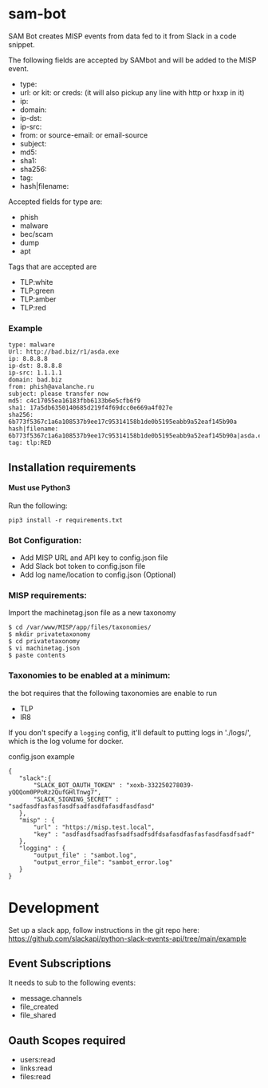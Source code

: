 # sam-bot
SAM Bot creates MISP events from data fed to it from Slack in a code snippet.

The following fields are accepted by SAMbot and will be added to the MISP event.
 
 - type: 
 - url: or kit: or creds: (it will also pickup any line with http or hxxp in it)
 - ip: 
 - domain: 
 - ip-dst:
 - ip-src:
 - from: or source-email: or email-source
 - subject:  
 - md5: 
 - sha1: 
 - sha256:
 - tag: 
 - hash|filename:
 
 Accepted fields for type are:
 
 - phish
 - malware
 - bec/scam
 - dump
 - apt
 
Tags that are accepted are 
 
 - TLP:white
 - TLP:green
 - TLP:amber
 - TLP:red  

### Example
~~~shell
type: malware
Url: http://bad.biz/r1/asda.exe
ip: 8.8.8.8
ip-dst: 8.8.8.8
ip-src: 1.1.1.1
domain: bad.biz
from: phish@avalanche.ru
subject: please transfer now
md5: c4c17055ea16183fbb6133b6e5cfb6f9
sha1: 17a5db6350140685d219f4f69dcc0e669a4f027e
sha256: 6b773f5367c1a6a108537b9ee17c95314158b1de0b5195eabb9a52eaf145b90a
hash|filename: 6b773f5367c1a6a108537b9ee17c95314158b1de0b5195eabb9a52eaf145b90a|asda.exe
tag: tlp:RED
~~~


## Installation requirements

#### Must use Python3

Run the following:
~~~~shell
pip3 install -r requirements.txt
~~~~

### Bot Configuration:
 - Add MISP URL and API key to config.json file
 - Add Slack bot token to config.json file
 - Add log name/location to config.json (Optional)

### MISP requirements:
Import the machinetag.json file as a new taxonomy 
~~~~shell
$ cd /var/www/MISP/app/files/taxonomies/
$ mkdir privatetaxonomy
$ cd privatetaxonomy
$ vi machinetag.json
$ paste contents
~~~~

### Taxonomies to be enabled at a minimum:
the bot requires that the following taxonomies are enable to run
 - TLP
 - IR8

If you don't specify a `logging` config, it'll default to putting logs in './logs/', which is the log volume for docker.

 config.json example
 ~~~~shell
{
    "slack":{
        "SLACK_BOT_OAUTH_TOKEN" : "xoxb-332250278039-yQQQom0PPoRz2QufGHlTnwg7",
        "SLACK_SIGNING_SECRET" : "sadfasdfasfasfasdfsadfasdfafasdfasdfasd"
    },
    "misp" : {
        "url" : "https://misp.test.local",
        "key" : "asdfasdfsadfasfsadfsadfsdfdsafasdfasfasfasdfasdfsadf"
    },
    "logging" : {
        "output_file" : "sambot.log",
        "output_error_file": "sambot_error.log"
    }
}
~~~~

# Development

Set up a slack app, follow instructions in the git repo here: https://github.com/slackapi/python-slack-events-api/tree/main/example

## Event Subscriptions

It needs to sub to the following events:

- message.channels
- file_created
- file_shared

## Oauth Scopes required

- users:read
- links:read
- files:read
